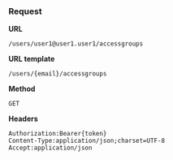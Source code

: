 ### Request

**URL**

`/users/user1@user1.user1/accessgroups`

**URL template**

`/users/{email}/accessgroups`

**Method**

`GET`

**Headers**

`Authorization:Bearer{token}`  
`Content-Type:application/json;charset=UTF-8`  
`Accept:application/json`  
